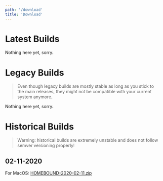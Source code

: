 ```yaml
---
path: '/download'
title: 'Download'
---
```


# Latest Builds

Nothing here yet, sorry.

# Legacy Builds

> Even though legacy builds are mostly stable as long as you stick to the main releases, they might not be compatible with your current system anymore.

Nothing here yet, sorry.

# Historical Builds

> Warning: historical builds are extremely unstable and does not follow semver versioning properly!

## 02-11-2020

For MacOS:
<a href="https://homeboundrunkai.s3.us-east-2.amazonaws.com/Historical+Builds/HOMEBOUND-2020-02-11.zip" class="download" download>HOMEBOUND-2020-02-11.zip</a>
